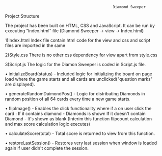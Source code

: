                                                      Diamond Sweeper 

Project Structure

The project has been built on HTML, CSS and JavaScript. 
It can be run by executing "Index.html" file (Diamond Sweeper -> view -> Index.html)

1)Index.html
Index file contain html code for the view and css and script files are imported in the same

2)Style.css
There is no other css dependency for view apart from style.css

3)Script.js
The logic for the Diamon Sweeper is coded in Script.js file.

•	initializeBoard(status) - Included logic for initializing the board on page load where the game starts and all cards are unclicked("question marks" are displayed).

•	generateRandomDaimondPos() - Logic for distributing Diamonds in random position of all 64 cards every time a new game starts.

•	flipImage() - Enables the click functionality where if a on user click the card :
  If it contains diamond - Diamonds is shown 
  If it doesn't contain Diamond - It's shown as blank
  (Interim this function flipcount calculation and max score calculation logic executes)

•	calculateScore(total) - Total score is returned to view from this function.

•	restoreLastSession() - Restores very last session when window is loaded again if user didn't complete the session.



